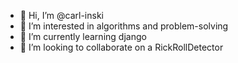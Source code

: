 - 👋 Hi, I’m @carl-inski
- 👀 I’m interested in algorithms and problem-solving
- 🌱 I’m currently learning django
- 💞️ I’m looking to collaborate on a RickRollDetector

<!---
carl-inski/carl-inski is a ✨ special ✨ repository because its `README.md` (this file) appears on your GitHub profile.
You can click the Preview link to take a look at your changes.
--->
